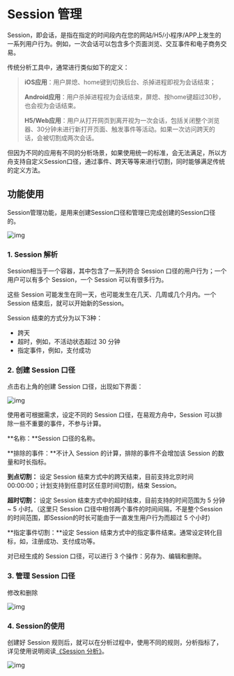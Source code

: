 # Session 管理

Session，即会话，是指在指定的时间段内在您的网站/H5/小程序/APP上发生的一系列用户行为。例如，一次会话可以包含多个页面浏览、交互事件和电子商务交易。

传统分析工具中，通常进行类似如下的定义：

> **iOS应用**：用户屏熄、home键到切换后台、杀掉进程即视为会话结束；
>
> **Android应用**：用户杀掉进程视为会话结束，屏熄、按home键超过30秒，也会视为会话结束。
>
> **H5/Web应用**：用户从打开网页到离开视为一次会话，包括关闭整个浏览器、30分钟未进行新打开页面、触发事件等活动。如果一次访问跨天的话，会被切割成两次会话。

但因为不同的应用有不同的分析场景，如果使用统一的标准，会无法满足，所以方舟支持自定义Session口径，通过事件、跨天等等来进行切割，同时能够满足传统的定义方法。

## 功能使用

Session管理功能，是用来创建Session口径和管理已完成创建的Session口径的。

![img](https://imguserradar.analysys.cn/fangzhou/img/2018/08/201808141238011339.png)

### 1. Session 解析

Session相当于一个容器，其中包含了一系列符合 Session 口径的用户行为；一个用户可以有多个 Session，一个 Session 可以有很多行为。

这些 Session 可能发生在同一天，也可能发生在几天、几周或几个月内。一个 Session 结束后，就可以开始新的Session。

Session 结束的方式分为以下3种：

* 跨天
* 超时，例如，不活动状态超过 30 分钟
* 指定事件，例如，支付成功

### 2. 创建 Session 口径

点击右上角的创建 Session 口径，出现如下界面：

![img](https://imguserradar.analysys.cn/fangzhou/img/2018/08/201808122100534434.png)

使用者可根据需求，设定不同的 Session 口径，在易观方舟中，Session 可以排除一些不重要的事件，不参与计算。

**名称：**Session 口径的名称。

**排除的事件：**不计入 Session 的计算，排除的事件不会增加该 Session 的数量和时长指标。

**到点切割：** 设定 Session 结束方式中的跨天结束，目前支持北京时间 00:00:00；计划支持到任意时区任意时间切割，结束 Session。

**超时切割：** 设定 Session 结束方式中的超时结束，目前支持的时间范围为 5 分钟 ~ 5 小时。（这里只 Session 口径中相邻两个事件的时间间隔，不是整个Session的时间范围，即Session的时长可能由于一直发生用户行为而超过 5 个小时）

**指定事件切割：**设定 Session 结束方式中的指定事件结束。通常设定转化目标，如，注册成功、支付成功等。

对已经生成的 Session 口径，可以进行 3 个操作：另存为、编辑和删除。

### 3. 管理 Session 口径

修改和删除

![img](https://imguserradar.analysys.cn/fangzhou/img/2018/08/201808122102315627.png)

### 4. Session的使用

创建好 Session 规则后，就可以在分析过程中，使用不同的规则，分析指标了，详见使用说明阅读[《Session 分析》](../analytics/analytics-session.md)。

![img](https://imguserradar.analysys.cn/fangzhou/img/2018/08/201808122104241114.png)

